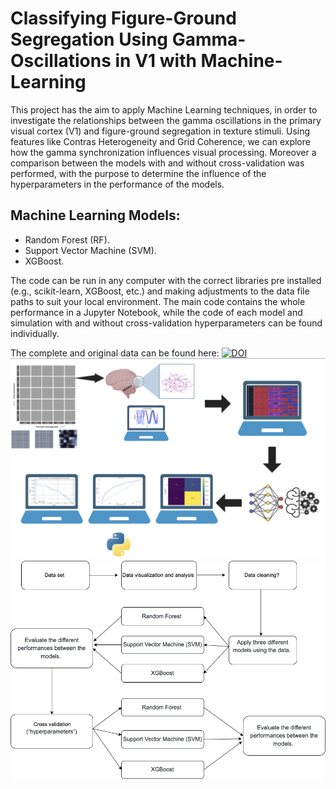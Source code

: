 # Classifying Figure-Ground Segregation Using Gamma-Oscillations in V1 with Machine-Learning
This project has the aim to apply Machine Learning techniques, in order to investigate the relationships between the gamma oscillations in the primary visual cortex (V1) and figure-ground segregation in texture stimuli. Using features like Contras Heterogeneity and Grid Coherence, we can explore how the gamma synchronization influences visual processing. Moreover a comparison between the models with and without cross-validation was performed, with the purpose to determine the influence of the hyperparameters in the performance of the models. 
## Machine Learning Models: 
- Random Forest (RF). 
- Support Vector Machine (SVM). 
- XGBoost.
  
The code can be run in any computer with the correct libraries pre installed (e.g., scikit-learn, XGBoost, etc.) and making adjustments to the data file paths to suit your local environment. The main code contains the whole performance in a Jupyter Notebook, while the code of each model and simulation with and without cross-validation hyperparameters can be found individually. 

The  complete and original data can be found here:  [![DOI](https://zenodo.org/badge/DOI/10.5281/zenodo.10817187.svg)](https://doi.org/10.5281/zenodo.10817187)
![My Image](Pictures/WorkFlow.png)
![My Image](Pictures/SPML.png)
